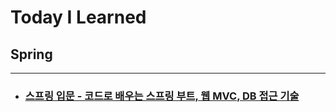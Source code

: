 # Today I Learned

## Spring

---

- ### [스프링 입문 - 코드로 배우는 스프링 부트, 웹 MVC, DB 접근 기술](https://github.com/yeonjan/TIL/tree/main/Spring/inflearn/README.md)
